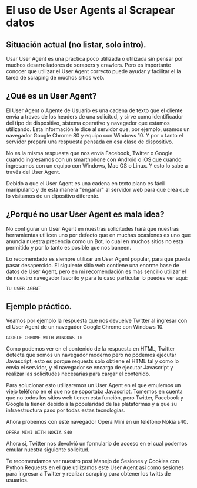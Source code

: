 # El uso de User Agents al Scrapear datos

## Situación actual (no listar, solo intro).

Usar User Agent es una práctica poco utilizada o utilizada sin pensar por muchos desarrolladores de scrapers y crawlers. Pero es importante conocer que utilizar el User Agent correcto puede ayudar y facilitar el la tarea de scraping de muchos sitios web.

## ¿Qué es un User Agent?

El User Agent o Agente de Usuario es una cadena de texto que el cliente envía a traves de los headers de una solicitud, y sirve como identificador del tipo de dispositivo, sistema operativo y navegador que estamos utilizando. Esta información le dice al servidor que, por ejemplo, usamos un navegador Google Chrome 80 y equipo con Windows 10. Y por o tanto el servidor prepara una respuesta pensada en esa clase de dispositivo.

No es la misma respuesta que nos envía Facebook, Twitter o Google cuando ingresamos con un smarthphone con Android o iOS que cuando ingresamos con un equipo con Windows, Mac OS o Linux. Y esto lo sabe a través del User Agent.

Debido a que el User Agent es una cadena en texto plano es fácil manipularlo y de esta manera "engañar" al servidor web para que crea que lo visitamos de un dipositivo diferente.

## ¿Porqué no usar User Agent es mala idea?

No configurar un User Agent en nuestras solicitudes hará que nuestras herramientas utilicen uno por defecto que en muchas ocasiones es uno que anuncia nuestra precencia como un Bot, lo cual en muchos sitios no esta permitido y por lo tanto es posible que nos baneen.

Lo recomendado es siempre utilizar un User Agent popular, para que pueda pasar desapercido. El siguiente sitio web contiene una enorme base de datos de User Agent, pero en mi recomendación es mas sencillo utilizar el de nuestro navegador favorito y para tu caso particular lo puedes ver aqui:

```
TU USER AGENT
```

## Ejemplo práctico.

Veamos por ejemplo la respuesta que nos devuelve Twitter al ingresar con el User Agent de un navegador Google Chrome con Windows 10.

```
GOOGLE CHROME WITH WINDOWS 10
```

Como podemos ver en el contenido de la respuesta en HTML, Twitter detecta que somos un navegador moderno pero no podemos ejecutar Javascript, esto es porque requests solo obtiene el HTML tal y como lo envía el servidor, y el navegador se encarga de ejecutar Javascript y realizar las solicitudes necesarias para cargar el contenido.

Para solucionar esto utilizaremos un User Agent en el que emulemos un viejo teléfono en el que no se soportaba Javascript. Tomemos en cuenta que no todos los sitios web tienen esta función, pero Twitter, Facebook y Google la tienen debido a la popularidad de las plataformas y a que su infraestructura paso por todas estas tecnologias.

Ahora probemos con este navegador Opera Mini en un teléfono Nokia s40.

```
OPERA MINI WITH NOKIA S40
```

Ahora si, Twitter nos devolvió un formulario de acceso en el cual podemos emular nuestra siguiente solicitud.

Te recomendamos ver nuestro post Manejo de Sesiones y Cookies con Python Requests en el que utilizamos este User Agent asi como sesiones para ingresar a Twitter y realizar scraping para obtener los twitts de usuarios.
